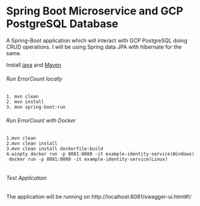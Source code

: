# Spring Boot Microservice and GCP PostgreSQL Database

A Spring-Boot application which will interact with GCP PostgreSQL doing CRUD operations. I will be using Spring data JPA with hibernate for the same.

Install [java](https://oracle.com) and [Maven](https://maven.apache.org)

###### Run ErrorCount locally
```
1. mvn clean
2. mvn install
3. mvn spring-boot:run
```

###### Run ErrorCount with Docker

```
1.mvn clean
2.mvn clean install
3.mvn clean install dockerfile:build
4.winpty docker run -p 8081:8080 -it example-identity-service(Windows)
 docker run -p 8081:8080 -it example-identity-service(Linux)


```


###### Test Application
The application will be running on http://localhost:8081/swagger-ui.html#!/

